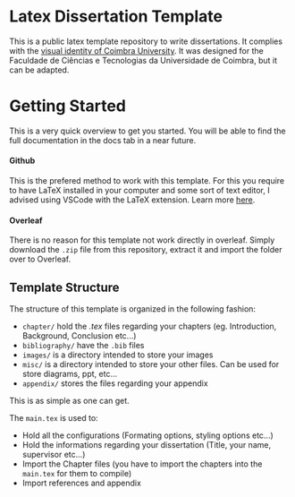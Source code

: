 # Latex Dissertation Template

This is a public latex template repository to write dissertations. It complies with the [visual identity of Coimbra University](https://www.uc.pt/identidadevisual). It was designed for the Faculdade de Ciências e Tecnologias da Universidade de Coimbra, but it can be adapted.

# Getting Started

This is a very quick overview to get you started. You will be able to find the full documentation in the docs tab in a near future.

#### Github

This is the prefered method to work with this template. For this you require to have LaTeX installed in your computer and some sort of text editor, I advised using VSCode with the LaTeX extension. Learn more [here](https://guillaumeblanchet.medium.com/using-latex-in-visual-studio-code-on-windows-121032043dad).

#### Overleaf

There is no reason for this template not work directly in overleaf. Simply download the `.zip` file from this repository, extract it and import the folder over to Overleaf.


## Template Structure

The structure of this template is organized in the following fashion:

- `chapter/` hold the *.tex* files regarding your chapters (eg. Introduction, Background, Conclusion etc...)
- `bibliography/` have the `.bib` files
- `images/` is a directory intended to store your images
- `misc/` is a directory intended to store your other files. Can be used for store diagrams, ppt, etc...
- `appendix/` stores the files regarding your appendix

This is as simple as one can get. 

The `main.tex` is used to:
- Hold all the configurations (Formating options, styling options etc...)
- Hold the informations regarding your dissertation (Title, your name, supervisor etc...)
- Import the Chapter files (you have to import the chapters into the `main.tex` for them to compile)
- Import references and appendix